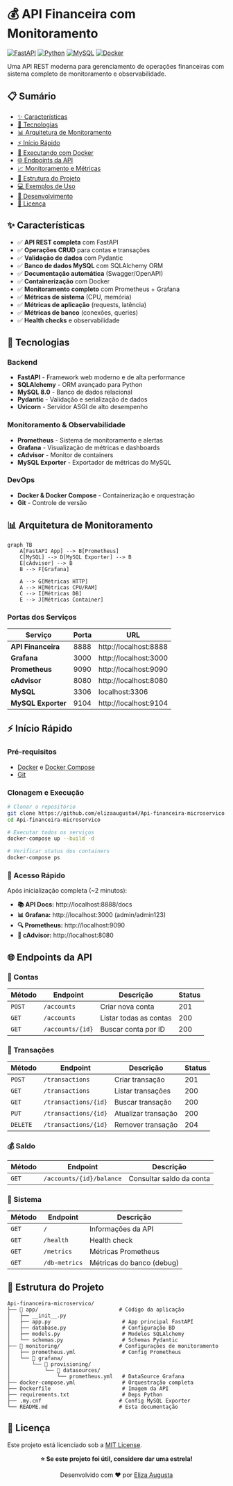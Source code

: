 # 💰 API Financeira com Monitoramento

[![FastAPI](https://img.shields.io/badge/FastAPI-005571?style=for-the-badge&logo=fastapi)](https://fastapi.tiangolo.com/)
[![Python](https://img.shields.io/badge/python-3.11+-blue.svg)](https://www.python.org/downloads/)
[![MySQL](https://img.shields.io/badge/mysql-8.0-blue.svg)](https://www.mysql.com/)
[![Docker](https://img.shields.io/badge/docker-%230db7ed.svg?style=for-the-badge&logo=docker&logoColor=white)](https://www.docker.com/)

Uma API REST moderna para gerenciamento de operações financeiras com sistema completo de monitoramento e observabilidade.

## 📋 Sumário

- [✨ Características](#-características)
- [🚀 Tecnologias](#-tecnologias)
- [📊 Arquitetura de Monitoramento](#-arquitetura-de-monitoramento)
- [⚡ Início Rápido](#-início-rápido)
- [🐳 Executando com Docker](#-executando-com-docker)
- [🌐 Endpoints da API](#-endpoints-da-api)
- [📈 Monitoramento e Métricas](#-monitoramento-e-métricas)
- [📁 Estrutura do Projeto](#-estrutura-do-projeto)
- [💻 Exemplos de Uso](#-exemplos-de-uso)
- [🔧 Desenvolvimento](#-desenvolvimento)
- [📝 Licença](#-licença)

## ✨ Características

- ✅ **API REST completa** com FastAPI
- ✅ **Operações CRUD** para contas e transações
- ✅ **Validação de dados** com Pydantic
- ✅ **Banco de dados MySQL** com SQLAlchemy ORM
- ✅ **Documentação automática** (Swagger/OpenAPI)
- ✅ **Containerização** com Docker
- ✅ **Monitoramento completo** com Prometheus + Grafana
- ✅ **Métricas de sistema** (CPU, memória)
- ✅ **Métricas de aplicação** (requests, latência)
- ✅ **Métricas de banco** (conexões, queries)
- ✅ **Health checks** e observabilidade

## 🚀 Tecnologias

### Backend
- **FastAPI** - Framework web moderno e de alta performance
- **SQLAlchemy** - ORM avançado para Python
- **MySQL 8.0** - Banco de dados relacional
- **Pydantic** - Validação e serialização de dados
- **Uvicorn** - Servidor ASGI de alto desempenho

### Monitoramento & Observabilidade
- **Prometheus** - Sistema de monitoramento e alertas
- **Grafana** - Visualização de métricas e dashboards
- **cAdvisor** - Monitor de containers
- **MySQL Exporter** - Exportador de métricas do MySQL

### DevOps
- **Docker & Docker Compose** - Containerização e orquestração
- **Git** - Controle de versão

## 📊 Arquitetura de Monitoramento

```mermaid
graph TB
    A[FastAPI App] --> B[Prometheus]
    C[MySQL] --> D[MySQL Exporter] --> B
    E[cAdvisor] --> B
    B --> F[Grafana]
    
    A --> G[Métricas HTTP]
    A --> H[Métricas CPU/RAM]
    C --> I[Métricas DB]
    E --> J[Métricas Container]
```

### Portas dos Serviços
| Serviço | Porta | URL |
|---------|-------|-----|
| **API Financeira** | 8888 | http://localhost:8888 |
| **Grafana** | 3000 | http://localhost:3000 |
| **Prometheus** | 9090 | http://localhost:9090 |
| **cAdvisor** | 8080 | http://localhost:8080 |
| **MySQL** | 3306 | localhost:3306 |
| **MySQL Exporter** | 9104 | http://localhost:9104 |

## ⚡ Início Rápido

### Pré-requisitos
- [Docker](https://docs.docker.com/get-docker/) e [Docker Compose](https://docs.docker.com/compose/install/)
- [Git](https://git-scm.com/)

### Clonagem e Execução

```bash
# Clonar o repositório
git clone https://github.com/elizaaugusta4/Api-financeira-microservico.git
cd Api-financeira-microservico

# Executar todos os serviços
docker-compose up --build -d

# Verificar status dos containers
docker-compose ps
```

### 🎯 Acesso Rápido

Após inicialização completa (~2 minutos):

- **📚 API Docs:** http://localhost:8888/docs
- **📊 Grafana:** http://localhost:3000 (admin/admin123)
- **🔍 Prometheus:** http://localhost:9090
- **🐳 cAdvisor:** http://localhost:8080


## 🌐 Endpoints da API

### 🏦 Contas

| Método | Endpoint | Descrição | Status |
|--------|----------|-----------|---------|
| `POST` | `/accounts` | Criar nova conta | 201 |
| `GET` | `/accounts` | Listar todas as contas | 200 |
| `GET` | `/accounts/{id}` | Buscar conta por ID | 200 |

### 💸 Transações

| Método | Endpoint | Descrição | Status |
|--------|----------|-----------|---------|
| `POST` | `/transactions` | Criar transação | 201 |
| `GET` | `/transactions` | Listar transações | 200 |
| `GET` | `/transactions/{id}` | Buscar transação | 200 |
| `PUT` | `/transactions/{id}` | Atualizar transação | 200 |
| `DELETE` | `/transactions/{id}` | Remover transação | 204 |

### 💰 Saldo

| Método | Endpoint | Descrição |
|--------|----------|-----------|
| `GET` | `/accounts/{id}/balance` | Consultar saldo da conta |

### 🔧 Sistema

| Método | Endpoint | Descrição |
|--------|----------|-----------|
| `GET` | `/` | Informações da API |
| `GET` | `/health` | Health check |
| `GET` | `/metrics` | Métricas Prometheus |
| `GET` | `/db-metrics` | Métricas do banco (debug) |

## 📁 Estrutura do Projeto

```
Api-financeira-microservico/
├── 📁 app/                          # Código da aplicação
│   ├── __init__.py
│   ├── app.py                       # App principal FastAPI
│   ├── database.py                  # Configuração BD
│   ├── models.py                    # Modelos SQLAlchemy
│   └── schemas.py                   # Schemas Pydantic
├── 📁 monitoring/                   # Configurações de monitoramento
│   ├── prometheus.yml               # Config Prometheus
│   └── 📁 grafana/
│       └── 📁 provisioning/
│           └── 📁 datasources/
│               └── prometheus.yml   # DataSource Grafana
├── docker-compose.yml               # Orquestração completa
├── Dockerfile                       # Imagem da API
├── requirements.txt                 # Deps Python
├── .my.cnf                         # Config MySQL Exporter
└── README.md                       # Esta documentação
```

## 📝 Licença

Este projeto está licenciado sob a [MIT License](LICENSE).


<div align="center">

**⭐ Se este projeto foi útil, considere dar uma estrela!**

Desenvolvido com ❤️ por [Eliza Augusta](https://github.com/elizaaugusta4)

</div>
